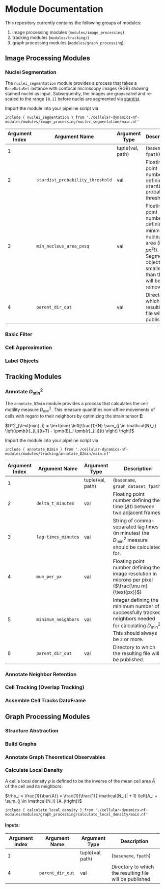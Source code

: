 # Module Documentation

This repository currently contains the following groups of modules:

1. image processing modules (`modules/image_processing`)
2. tracking modules (`modules/tracking/`)
3. graph processing modules (`modules/graph_processing`)

## Image Processing Modules

### Nuclei Segmentation
The `nuclei_segmentation` module provides a process that takes a
`BaseDataSet` instance with confocal microscopy images (RGB)  showing stained nuclei
as input. Subsequently, the images are grayscaled and re-scaled to the range `[0,1]`
before nuclei are segmented via [stardist](https://github.com/stardist/stardist).

Import the module into your pipeline script via

```nextflow
include { nuclei_segmentation } from './cellular-dynamics-nf-modules/modules/image_processing/nuclei_segmentation/main.nf'
```

|Argument Index | Argument Name|Argument Type|Description|
|-|-|-|-|
|1||tuple(val, path)|(`basename`, `fpath`)|
|2|`stardist_probability_threshold`|val|Floating point number defining `stardist` probability threshold.|
|3|`min_nucleus_area_pxsq`|val|Floating point number defining the minimum nucleus area (in $px^2$!). Segmented objects smaller than this will be removed.|
|4|`parent_dir_out`|val|Directory to which the resulting file will be published.|


### Basic Filter
### Cell Approximation
### Label Objects

## Tracking Modules

### Annotate $D^2_\text{min}$
The `annotate_D2min` module provides a process that calculates the
cell motility measure $D_\text{min}^2$. This measure quantifies non-affine
movements of cells with regard to their neighbors by optimizing the
strain tensor $\pmb{E}$:

$D^2_{\text{min}, i} = \text{min} \left[\frac{1}{N} \sum_{j \in \mathcal{N}_i} \left(\pmb{r}_{i,j}(t+T) - \pmb{E}_i \pmb{r}_{i,j}(t) \right) \right]$

Import the module into your pipeline script via

```nextflow
include { annotate_D2min } from './cellular-dynamics-nf-modules/modules/tracking/annotate_D2min/main.nf'
```

|Argument Index | Argument Name|Argument Type|Description|
|-|-|-|-|
|1||tuple(val, path)|(`basename`, `graph_dataset_fpath`)|
|2|`delta_t_minutes`|val|Floating point number defining the time ($\Delta t$) between two adjacent frames.|
|3|`lag-times_minutes`|val|String of comma-separated lag times (in minutes) the $D^2_\text{min}$ measure should be calculated for.|
|4|`mum_per_px`|val|Floating point number defining the image resolution in microns per pixel ($\frac{\mu m}{\text{px}}$)|
|5|`minimum_neighbors`|val|Integer defining the minimum number of successfully tracked neighbors needed for calculating $D^2_\text{min}$. This should always be `2` or more.|
|6|`parent_dir_out`|val|Directory to which the resulting file will be published.|

### Annotate Neighbor Retention
### Cell Tracking (Overlap Tracking)
### Assemble Cell Tracks DataFrame

## Graph Processing Modules

### Structure Abstraction
### Build Graphs
### Annotate Graph Theoretical Observables

### Calculate Local Density

A cell's local density $\rho$ is defined to be the inverse of the mean
cell area $\bar{A}$ of the cell and its neighbors:

$\rho_i = \frac{1}{\bar{A}} = \frac{1}{\frac{1}{|\mathcal{N_i}| + 1} \left(A_i + \sum_{j \in \mathcal{N_i} }A_j\right)}$


```nextflow
include { calculate_local_density } from './cellular-dynamics-nf-modules/modules/graph_processing/calculate_local_density/main.nf'
```

#### Inputs:
|Argument Index | Argument Name|Argument Type|Description|
|-|-|-|-|
|1||tuple(val, path)|(`basename`, `fpath`)|
|4|`parent_dir_out`|val|Directory to which the resulting file will be published.|
